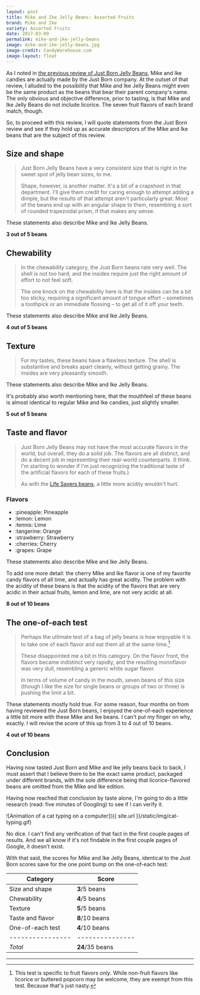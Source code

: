 ```yaml
---
layout: post
title: Mike and Ike Jelly Beans: Assorted Fruits
brand: Mike and Ike
variety: Assorted Fruits
date: 2017-03-09
permalink: mike-and-ike-jelly-beans
image: mike-and-ike-jelly-beans.jpg
image-credit: CandyWarehouse.com
image-layout: float
---
```


As I noted in
[the previous review of Just Born Jelly Beans](/just-born-jelly-beans),
Mike and Ike candies are actually made by the Just Born company.
At the outset of that review, I alluded to the possibility that
Mike and Ike Jelly Beans might even be the same product as the beans
that bear their parent company's name.
The only obvious and objective difference, prior to tasting,
is that Mike and Ike Jelly Beans do not include licorice.
The seven fruit flavors of each brand match, though.

So, to proceed with this review, I will quote statements from
the Just Born review and see if they hold up as accurate descriptors
of the Mike and Ike beans that are the subject of this review.


## Size and shape

> Just Born Jelly Beans have a very consistent size that is right in
> the sweet spot of jelly bean sizes, to me.
>
> Shape, however, is another matter.
> It's a bit of a crapshoot in that department.
> I'll give them credit for caring enough to attempt adding a dimple,
> but the results of that attempt aren't particularly great.
> Most of the beans end up with an angular shape to them,
> resembling a sort of rounded trapezoidal prism, if that makes any sense.

These statements also describe Mike and Ike Jelly Beans.

**3 out of 5 beans**


## Chewability

> In the chewability category, the Just Born beans rate very well.
> The shell is not too hard, and the insides require just the right amount of
> effort to not feel soft.
>
> The one knock on the chewability here is that the insides
> can be a bit too sticky, requiring a significant amount of tongue effort –
> sometimes a toothpick or an immediate flossing –
> to get all of it off your teeth.

These statements also describe Mike and Ike Jelly Beans.

**4 out of 5 beans**


## Texture

> For my tastes, these beans have a flawless texture.
> The shell is substantive and breaks apart cleanly, without getting grainy.
> The insides are very pleasantly smooth.

These statements also describe Mike and Ike Jelly Beans.

It's probably also worth mentioning here, that the mouthfeel of these beans
is almost identical to regular Mike and Ike candies, just slightly smaller.

**5 out of 5 beans**


## Taste and flavor

> Just Born Jelly Beans may not have the most accurate flavors in the world,
> but overall, they do a solid job.
> The flavors are all distinct, and do a decent job in
> representing their real-world counterparts.
> (I think. I'm starting to wonder if I'm just recognizing the traditional
> taste of the artificial flavors for each of these fruits.)
>
> As with the [Life Savers beans](/life-savers-jellybeans),
> a little more acidity wouldn't hurt.

<div class="inset">
    <h3>Flavors</h3>
    <ul class="emoji-list">
        <li>:pineapple: Pineapple</li>
        <li>:lemon: Lemon</li>
        <li>:tennis: Lime</li>
        <li>:tangerine: Orange</li>
        <li>:strawberry: Strawberry</li>
        <li>:cherries: Cherry</li>
        <li>:grapes: Grape</li>
    </ul>
</div>

These statements also describe Mike and Ike Jelly Beans.

To add one more detail: the cherry Mike and Ike flavor is
one of my favorite candy flavors of all time, and actually has great acidity.
The problem with the acidity of these beans is that the acidity
of the flavors that are very acidic in their actual fruits, lemon and lime,
are not very acidic at all.

**8 out of 10 beans**


## The one-of-each test

> Perhaps the ultimate test of a bag of jelly beans is how enjoyable it is
> to take one of each flavor and eat them all at the same time.[^1]
>
> These disappointed me a bit in this category.
> On the flavor front, the flavors became indistinct very rapidly,
> and the resulting monoflavor was very dull,
> resembling a generic white sugar flavor.
>
> In terms of volume of candy in the mouth,
> seven beans of this size
> (though I like the size for single beans or groups of two or three)
> is pushing the limit a bit.

These statements mostly hold true.
For some reason, four months on from having reviewed the Just Born beans,
I enjoyed the one-of-each experience a little bit more
with these Mike and Ike beans.
I can't put my finger on why, exactly.
I will revise the score of this up from 3 to 4 out of 10 beans.

**4 out of 10 beans**


## Conclusion

Having now tasted Just Born and Mike and Ike jelly beans back to back,
I must assert that I believe them to be the exact same product,
packaged under different brands, with the sole difference being that
licorice-flavored beans are omitted from the Mike and Ike edition.

Having now reached that conclusion by taste alone,
I'm going to do a little research (read: five minutes of Googling)
to see if I can verify it.

![Animation of a cat typing on a computer]({{ site.url }}/static/img/cat-typing.gif)

No dice. I can't find any verification of that fact
in the first couple pages of results.
And we all know if it's not findable in the first couple pages of Google,
it doesn't exist.

With that said, the scores for Mike and Ike Jelly Beans,
identical to the Just Born scores save for the one point bump
on the one-of-each test:


Category         | Score
---------------- | ---------------
Size and shape   | **3**/5 beans
Chewability      | **4**/5 beans
Texture          | **5**/5 beans
Taste and flavor | **8**/10 beans
One-of-each test | **4**/10 beans
---------------- | ---------------
_Total_          | **24**/35 beans


---

[^1]: This test is specific to fruit flavors _only_. While non-fruit flavors like licorice or buttered popcorn may be welcome, they are exempt from this test. Because that's just nasty.
